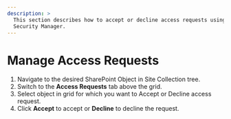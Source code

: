 ```yaml
---
description: >
  This section describes how to accept or decline access requests using SysKit
  Security Manager.
---
```


# Manage Access Requests

1. Navigate to the desired SharePoint Object in Site Collection tree.
2. Switch to the **Access Requests** tab above the grid.
3. Select object in grid for which you want to Accept or Decline access request.
4. Click **Accept** to accept or **Decline** to decline the request.

